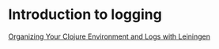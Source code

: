# Introduction to logging

[Organizing Your Clojure Environment and Logs with Leiningen](http://blog.8thlight.com/kevin-buchanan/2014/12/08/organizing-your-clojure-environment-and-logs-with-leiningen.html)
